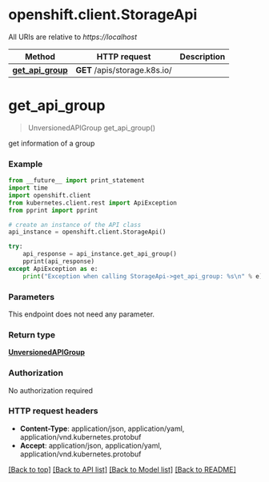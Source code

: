 # openshift.client.StorageApi

All URIs are relative to *https://localhost*

Method | HTTP request | Description
------------- | ------------- | -------------
[**get_api_group**](StorageApi.md#get_api_group) | **GET** /apis/storage.k8s.io/ | 


# **get_api_group**
> UnversionedAPIGroup get_api_group()



get information of a group

### Example 
```python
from __future__ import print_statement
import time
import openshift.client
from kubernetes.client.rest import ApiException
from pprint import pprint

# create an instance of the API class
api_instance = openshift.client.StorageApi()

try: 
    api_response = api_instance.get_api_group()
    pprint(api_response)
except ApiException as e:
    print("Exception when calling StorageApi->get_api_group: %s\n" % e)
```

### Parameters
This endpoint does not need any parameter.

### Return type

[**UnversionedAPIGroup**](UnversionedAPIGroup.md)

### Authorization

No authorization required

### HTTP request headers

 - **Content-Type**: application/json, application/yaml, application/vnd.kubernetes.protobuf
 - **Accept**: application/json, application/yaml, application/vnd.kubernetes.protobuf

[[Back to top]](#) [[Back to API list]](../README.md#documentation-for-api-endpoints) [[Back to Model list]](../README.md#documentation-for-models) [[Back to README]](../README.md)


